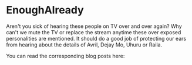 # EnoughAlready
Aren't you sick of hearing these people on TV over and over again? Why can't we mute the TV or replace the stream anytime these over exposed personalities are mentioned. It should do a good job of protecting our ears from hearing about the details of Avril, Dejay Mo, Uhuru or Raila.

You can read the corresponding blog posts here:
